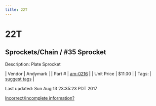 ```yaml
---
title: 22T
---
```


# 22T
## Sprockets/Chain / #35 Sprocket
Description: 	Plate Sprocket 

| Vendor | Andymark | 
| Part # | [am-0216](http://www.andymark.com/Sprocket-p/am-0216.htm) | 
| Unit Price | $11.00 | 
| Tags: | [suggest tags](https://docs.google.com/forms/d/e/1FAIpQLSeWyY8v3RgOty-MyWmh9U0iivNYN_molChYyS-0U-o-kOAv_g/viewform) | 

Last updated: Sun Aug 13 23:35:23 PDT 2017

 [Incorrect/Incomplete information?](https://docs.google.com/forms/d/e/1FAIpQLSeWyY8v3RgOty-MyWmh9U0iivNYN_molChYyS-0U-o-kOAv_g/viewform)